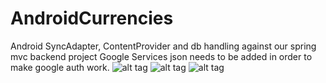 # AndroidCurrencies
Android SyncAdapter, ContentProvider and db handling against our spring mvc backend project
Google Services json needs to be added in order to make google auth work.
![alt tag](http://image.prntscr.com/image/5bd149ab6eba4eb8adbd16c434fe1217.png "GOOGLE AUTH")
![alt tag](http://image.prntscr.com/image/66a0b87c57c7463e81f790aa3f1750d0.png "LIST AND OPTIONS")
![alt tag](http://image.prntscr.com/image/daaba901682d48c69856a26d62d0bc60.png "ADD")
